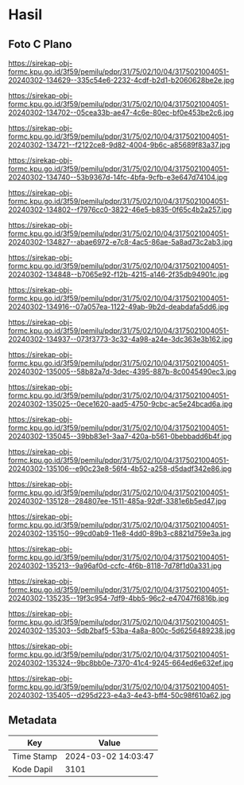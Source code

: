 # Hasil

## Foto C Plano

https://sirekap-obj-formc.kpu.go.id/3f59/pemilu/pdpr/31/75/02/10/04/3175021004051-20240302-134629--335c54e6-2232-4cdf-b2d1-b2060628be2e.jpg

https://sirekap-obj-formc.kpu.go.id/3f59/pemilu/pdpr/31/75/02/10/04/3175021004051-20240302-134702--05cea33b-ae47-4c6e-80ec-bf0e453be2c6.jpg

https://sirekap-obj-formc.kpu.go.id/3f59/pemilu/pdpr/31/75/02/10/04/3175021004051-20240302-134721--f2122ce8-9d82-4004-9b6c-a85689f83a37.jpg

https://sirekap-obj-formc.kpu.go.id/3f59/pemilu/pdpr/31/75/02/10/04/3175021004051-20240302-134740--53b9367d-14fc-4bfa-9cfb-e3e647d74104.jpg

https://sirekap-obj-formc.kpu.go.id/3f59/pemilu/pdpr/31/75/02/10/04/3175021004051-20240302-134802--f7976cc0-3822-46e5-b835-0f65c4b2a257.jpg

https://sirekap-obj-formc.kpu.go.id/3f59/pemilu/pdpr/31/75/02/10/04/3175021004051-20240302-134827--abae6972-e7c8-4ac5-86ae-5a8ad73c2ab3.jpg

https://sirekap-obj-formc.kpu.go.id/3f59/pemilu/pdpr/31/75/02/10/04/3175021004051-20240302-134848--b7065e92-f12b-4215-a146-2f35db94901c.jpg

https://sirekap-obj-formc.kpu.go.id/3f59/pemilu/pdpr/31/75/02/10/04/3175021004051-20240302-134916--07a057ea-1122-49ab-9b2d-deabdafa5dd6.jpg

https://sirekap-obj-formc.kpu.go.id/3f59/pemilu/pdpr/31/75/02/10/04/3175021004051-20240302-134937--073f3773-3c32-4a98-a24e-3dc363e3b162.jpg

https://sirekap-obj-formc.kpu.go.id/3f59/pemilu/pdpr/31/75/02/10/04/3175021004051-20240302-135005--58b82a7d-3dec-4395-887b-8c0045490ec3.jpg

https://sirekap-obj-formc.kpu.go.id/3f59/pemilu/pdpr/31/75/02/10/04/3175021004051-20240302-135025--0ece1620-aad5-4750-9cbc-ac5e24bcad6a.jpg

https://sirekap-obj-formc.kpu.go.id/3f59/pemilu/pdpr/31/75/02/10/04/3175021004051-20240302-135045--39bb83e1-3aa7-420a-b561-0bebbadd6b4f.jpg

https://sirekap-obj-formc.kpu.go.id/3f59/pemilu/pdpr/31/75/02/10/04/3175021004051-20240302-135106--e90c23e8-56f4-4b52-a258-d5dadf342e86.jpg

https://sirekap-obj-formc.kpu.go.id/3f59/pemilu/pdpr/31/75/02/10/04/3175021004051-20240302-135128--284807ee-1511-485a-92df-3381e6b5ed47.jpg

https://sirekap-obj-formc.kpu.go.id/3f59/pemilu/pdpr/31/75/02/10/04/3175021004051-20240302-135150--99cd0ab9-11e8-4dd0-89b3-c8821d759e3a.jpg

https://sirekap-obj-formc.kpu.go.id/3f59/pemilu/pdpr/31/75/02/10/04/3175021004051-20240302-135213--9a96af0d-ccfc-4f6b-8118-7d78f1d0a331.jpg

https://sirekap-obj-formc.kpu.go.id/3f59/pemilu/pdpr/31/75/02/10/04/3175021004051-20240302-135235--19f3c954-7df9-4bb5-96c2-e47047f6816b.jpg

https://sirekap-obj-formc.kpu.go.id/3f59/pemilu/pdpr/31/75/02/10/04/3175021004051-20240302-135303--5db2baf5-53ba-4a8a-800c-5d6256489238.jpg

https://sirekap-obj-formc.kpu.go.id/3f59/pemilu/pdpr/31/75/02/10/04/3175021004051-20240302-135324--9bc8bb0e-7370-41c4-9245-664ed6e632ef.jpg

https://sirekap-obj-formc.kpu.go.id/3f59/pemilu/pdpr/31/75/02/10/04/3175021004051-20240302-135405--d295d223-e4a3-4e43-bff4-50c98f610a62.jpg


## Metadata

| Key        | Value               |
| ---------- | ------------------- |
| Time Stamp | 2024-03-02 14:03:47 |
| Kode Dapil | 3101                |




